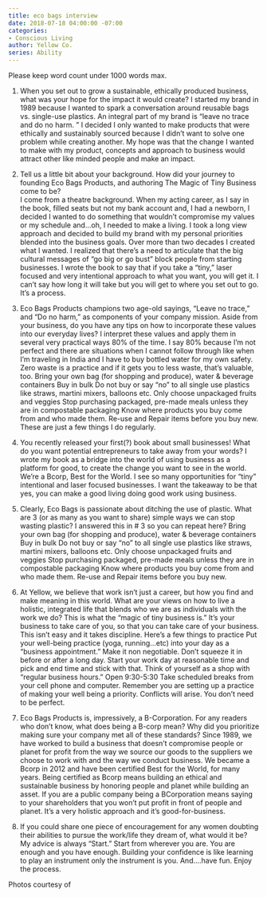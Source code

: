 ```yaml
---
title: eco bags interview
date: 2018-07-18 04:00:00 -07:00
categories:
- Conscious Living
author: Yellow Co.
series: Ability
---
```


Please keep word count under 1000 words max.

1. When you set out to grow a sustainable, ethically produced business, what was your hope for the impact it would create?
I started my brand in 1989 because I wanted to spark a conversation around reusable bags vs.  single-use plastics.  An integral part of my brand is  “leave no trace and do no harm. ” I decided I only wanted to make products that were ethically and sustainably sourced because  I didn’t want to solve one problem while creating another. My hope was that the change I wanted to make with my product, concepts and approach to business would attract other like minded people and make an impact.

2. Tell us a little bit about your background. How did your journey to founding Eco Bags Products, and authoring The Magic of Tiny Business come to be?  
I come from a theatre background.  When my acting career, as I say in the book, filled seats but not my bank account and, I had a newborn, I decided I wanted to do something that wouldn’t compromise my values or my schedule and...oh, I needed to make a living. I took a long view approach and decided to build my brand with my personal priorities blended into the business goals.  Over more than two decades I created what I wanted. I realized that there’s a need to articulate that the big cultural messages of “go big or go bust” block people from starting businesses. I wrote the book to say that if you take a  “tiny,” laser focused and very intentional approach to what you want, you will get it.  I can’t say how long it will take but you will get to where you set out to go. It’s a process.

3. Eco Bags Products champions two age-old sayings, “Leave no trace,” and “Do no harm,” as components of your company mission. Aside from your business, do you have any tips on how to incorporate these values into our everyday lives? 
I interpret these values and apply them in several very practical ways 80% of the time. I say 80% because I’m not perfect and there are situations when I cannot follow through like when I’m traveling in India and I have to buy bottled water for my own safety. Zero waste is a practice and if it gets you to less waste, that’s valuable, too.
Bring your own bag (for shopping and produce), water & beverage containers 
Buy in bulk
Do not buy or say “no” to all single use plastics like straws, martini mixers, balloons etc.
Only choose unpackaged fruits and veggies
Stop purchasing packaged, pre-made meals unless they are in compostable packaging
Know where products you buy come from and who made them.
Re-use and Repair items before you buy new.
These are just a few things I do regularly.


4. You recently released your first(?) book about small businesses! What do you want potential entrepreneurs to take away from your words?
I wrote my book as a bridge into the world of using business as a platform for good, to create the change you want to see in the world. We’re a Bcorp, Best for the World.  I see so many opportunities for “tiny” intentional and laser focused businesses. I want the takeaway to be that yes, you can make a good living doing good work using business. 



5. Clearly, Eco Bags is passionate about ditching the use of plastic. What are 3 (or as many as you want to share) simple ways we can stop wasting plastic?
I answered this in # 3 so you can repeat here?
Bring your own bag (for shopping and produce), water & beverage containers 
Buy in bulk
Do not buy or say “no” to all single use plastics like straws, martini mixers, balloons etc.
Only choose unpackaged fruits and veggies
Stop purchasing packaged, pre-made meals unless they are in compostable packaging
Know where products you buy come from and who made them.
Re-use and Repair items before you buy new.




6. At Yellow, we believe that work isn’t just a career, but how you find and make meaning in this world. What are your views on how to live a holistic, integrated life that blends who we are as individuals with the work we do?
This is what the “magic of tiny business is.” It’s your business to take care of you, so that you can take care of your business. This isn’t easy and it takes discipline.  Here’s a few things to practice
Put your well-being practice (yoga, running...etc) into your day as a “business appointment.” Make it non negotiable. Don’t squeeze it in before or after a long day. 
Start your work day at reasonable time and pick and end time and stick with that. Think of yourself as a shop with “regular business hours.” Open 9:30-5:30
Take scheduled breaks from your cell phone and computer.
Remember you are setting up a practice of making your well being a priority.  Conflicts will arise. You don’t need to be perfect.


7. Eco Bags Products is, impressively, a B-Corporation. For any readers who don’t know, what does being a B-corp mean? Why did you prioritize making sure your company met all of these standards?
Since 1989, we have worked to build a business that doesn’t compromise people or planet for profit from the way we source our goods to the suppliers we choose to work with and the way we conduct business.  We became a Bcorp in 2012 and have been certified Best for the World, for many years. Being certified as Bcorp means building an ethical and sustainable business by honoring people and planet while building an asset. If you are a public company being a BCorporation means saying to your shareholders that you won’t put profit in front of people and planet. It’s a very holistic approach and it’s good-for-business.

8. If you could share one piece of encouragement for any women doubting their abilities to pursue the work/life they dream of, what would it be?
My advice is always “Start.” Start from wherever you are. You are enough and you have enough. Building your confidence is like learning to play an instrument only the instrument is you.
And....have fun. Enjoy the process.

Photos courtesy of 